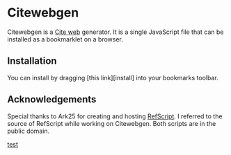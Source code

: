 # Citewebgen

Citewebgen is a [Cite web][cw] generator. It is a single JavaScript file that
can be installed as a bookmarklet on a browser.

## Installation

You can install by dragging [this link][install] into your bookmarks toolbar.

## Acknowledgements

Special thanks to Ark25 for creating and hosting [RefScript][rs]. I referred to
the source of RefScript while working on Citewebgen. Both scripts are in the
public domain.

[rs]: https://en.wikipedia.org/wiki/User:Ark25/RefScript
[cw]: https://en.wikipedia.org/wiki/Template:Cite_web

<a href="javascript:var%20Manifest%3D%22Citefx%2C%20a%20citeweb%20citation%20generator.%22%3Bvar%20publisher_map%3D%7B%22arstechnica.com%22%3A%22Ars%20Technica%22%2C%22bloomberg.com%22%3A%22Businessweek%22%2C%22bostonglobe.com%22%3A%22The%20Boston%20Globe%22%2C%22econlog.econlib.org%22%3A%22EconLog%22%2C%22economist.com%22%3A%22The%20Economist%22%2C%22en.wikipedia.org%22%3A%22English%20Wikipedia%22%2C%22ft.com%22%3A%22Financial%20Times%22%2C%22givewell.org%22%3A%22GiveWell%22%2C%22huffingtonpost.ca%22%3A%22Huffington%20Post%20Canada%22%2C%22huffingtonpost.com%22%3A%22The%20Huffington%20Post%22%2C%22independent.co.uk%22%3A%22The%20Independent%22%2C%22indiatimes.com%22%3A%22The%20Times%20of%20India%22%2C%22latimes.com%22%3A%22Los%20Angeles%20Times%22%2C%22lesswrong.com%22%3A%22LessWrong%22%2C%22mirror.co.uk%22%3A%22Mirror%22%2C%22nybooks.com%22%3A%22The%20New%20York%20Review%20of%20Books%22%2C%22nytimes.com%22%3A%22The%20New%20York%20Times%22%2C%22plos.org%22%3A%22PLOS%22%2C%22press.princeton.edu%22%3A%22Princeton%20University%20Press%22%2C%22princeton.edu%22%3A%22Princeton%20University%22%2C%22quora.com%22%3A%22Quora%22%2C%22telegraph.co.uk%22%3A%22The%20Telegraph%22%2C%22theatlantic.com%22%3A%22The%20Atlantic%22%2C%22theguardian.com%22%3A%22The%20Guardian%22%2C%22theregister.co.uk%22%3A%22The%20Register%22%2C%22usatoday.com%22%3A%22USA%20Today%22%2C%22usnews.com%22%3A%22U.S.%20News%20%26%20World%20Report%22%2C%22washingtonpost.com%22%3A%22The%20Washington%20Post%22%2C%22who.int%22%3A%22World%20Health%20Organization%22%2C%22wikipedia.org%22%3A%22Wikipedia%22%2C%22wsj.com%22%3A%22The%20Wall%20Street%20Journal%22%7D%3Bfunction%20getDateFromStr%28d%29%7Bvar%20b%3DDate.parse%28d%29%3Bif%28b%29%7Bvar%20c%3Dnew%20Date%28b%29%3Bvar%20a%3D%5B%22January%22%2C%22February%22%2C%22March%22%2C%22April%22%2C%22May%22%2C%22June%22%2C%22July%22%2C%22August%22%2C%22September%22%2C%22October%22%2C%22November%22%2C%22December%22%5D%3Breturn%20a%5Bc.getUTCMonth%28%29%5D%2B%22%20%22%2Bc.getUTCDate%28%29%2B%22%2C%20%22%2Bc.getUTCFullYear%28%29%7Delse%7Breturn%200%7D%7Dvar%20meta_tags%3Ddocument.getElementsByTagName%28%22meta%22%29%3Bfunction%20citationWrapper%28%29%7Bvar%20h%3D%7Burl%3Adocument.URL%7D%3Bfor%28var%20c%3D0%3Bc%3Cmeta_tags.length%3Bc%2B%2B%29%7Bvar%20b%3Dmeta_tags.item%28c%29.name%3Bvar%20a%3Dmeta_tags.item%28c%29.getAttribute%28%22property%22%29%3Bvar%20j%3Dmeta_tags.item%28c%29.content%3Bif%28a%3D%3D%22og%3Atitle%22%29%7Bh.title%3Dj%7Delse%7Bif%28b%3D%3D%22title%22%29%7Bh.title%3Dj%7Delse%7Bif%28b%3D%3D%22author%22%29%7Bh.author%3Dj%7Delse%7Bif%28b%3D%3D%22article%3Aauthor_name%22%29%7Bh.author%3Dj%7Delse%7Bif%28b%3D%3D%22DCSext.author%22%29%7Bh.author%3Dj%7Delse%7Bif%28b%3D%3D%22dat%22%29%7Bh.date%3Dj%7Delse%7Bif%28a%3D%3D%22og%3Asite_name%22%29%7Bh.publisher%3Dj%7Delse%7Bif%28b%3D%3D%22cre%22%29%7Bh.publisher%3Dj%7Delse%7Bif%28b%3D%3D%22dcterms.date%22%29%7Bh.date%3Dj%7Delse%7Bif%28a%3D%3D%22article%3Amodified_time%22%29%7Bh.date%3Dj%7Delse%7Bif%28a%3D%3D%22article%3Apublished_time%22%29%7Bh.date%3Dj%7D%7D%7D%7D%7D%7D%7D%7D%7D%7D%7D%7Dif%28%21%28%22title%22%20in%20h%29%29%7Bh.title%3Ddocument.title%7Dif%28location.hostname%20in%20publisher_map%29%7Bh.publisher%3D%22%5B%5B%22%2Bpublisher_map%5Blocation.hostname%5D%2B%22%5D%5D%22%7Dif%28%22title%22%20in%20h%29%7Bh.title%3Dh.title.replace%28%2F%5C%7C%2F%2C%22%7B%7B%21%7D%7D%22%29%7Dvar%20g%3Dnew%20Date%28%29%3Bh.accessdate%3DgetDateFromStr%28g.toUTCString%28%29%29%3Bvar%20e%3DgetDateFromStr%28h.date%29%3Bif%28e%29%7Bh.date%3De%7Dfunction%20f%28l%29%7Bvar%20k%3D%22%3Cref%3E%7B%7Bcite%20web%22%3Bfor%28var%20i%20in%20l%29%7Bk%2B%3D%22%20%7C%22%2Bi%2B%22%3D%22%2Bh%5Bi%5D%7Dvar%20k%3Dk%2B%22%7D%7D%3C%2Fref%3E%22%3Breturn%20k%7Dvar%20d%3Df%28h%29%3Breturn%20d%7Dvar%20print_str%3DcitationWrapper%28%29%3Bvar%20s%3Dprompt%28%22Copy%20this%20reference%3A%22%2Cprint_str%29%3B">test</a>

